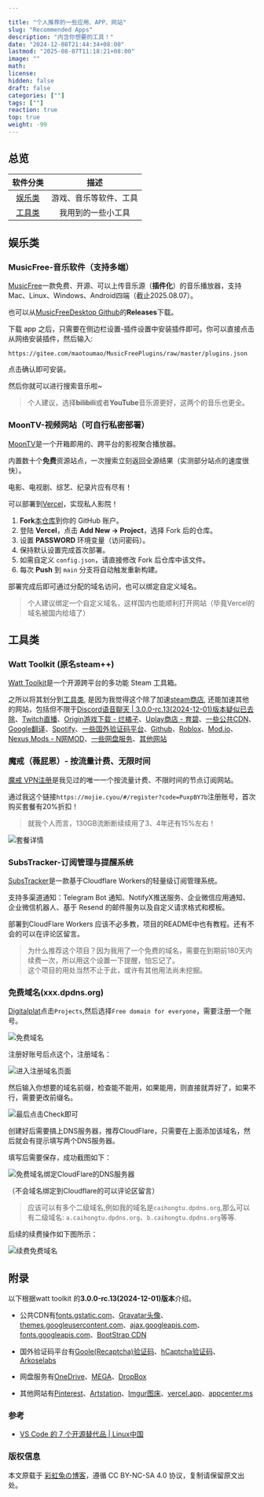 ```yaml
---

title: "个人推荐的一些应用、APP、网站"
slug: "Recommended Apps"
description: "内含你想要的工具！"
date: "2024-12-08T21:44:34+08:00"
lastmod: "2025-08-07T11:18:21+08:00"
image: ""
math: 
license: 
hidden: false
draft: false 
categories: [""]
tags: [""]
reaction: true
top: true
weight: -99
---
```


## 总览

| 软件分类      | 描述 |
| :-: | :-: |
| [娱乐类](#娱乐类) | 游戏、音乐等软件、工具 |
| [工具类](#工具类) | 我用到的一些小工具 |

## 娱乐类

### MusicFree-音乐软件（支持多端）

[MusicFree](https://musicfree.catcat.work/)一款免费、开源、可以上传音乐源（**插件化**）的音乐播放器，支持Mac、Linux、Windows、Android四端（截止2025.08.07）。

也可以从[MusicFreeDesktop Github](https://github.com/maotoumao/MusicFreeDesktop)的**Releases**下载。

下载 app 之后，只需要在侧边栏设置-插件设置中安装插件即可。你可以直接点击从网络安装插件，然后输入:
```
https://gitee.com/maotoumao/MusicFreePlugins/raw/master/plugins.json
```
点击确认即可安装。

然后你就可以进行搜索音乐啦~

> 个人建议，选择**bilibili**或者**YouTube**音乐源更好，这两个的音乐也更全。

### MoonTV-视频网站（可自行私密部署）

[MoonTV](https://github.com/LunaTechLab/MoonTV)是一个开箱即用的、跨平台的影视聚合播放器。

内置数十个**免费**资源站点，一次搜索立刻返回全源结果（实测部分站点的速度很快）。

电影、电视剧、综艺、纪录片应有尽有！

可以部署到[Vercel](https://vercel.com/)，实现私人影院！

1. **Fork**[本仓库](https://github.com/LunaTechLab/MoonTV)到你的 GitHub 账户。
2. 登陆 **Vercel**，点击 **Add New → Project**，选择 Fork 后的仓库。
3. 设置 **PASSWORD** 环境变量（访问密码）。
4. 保持默认设置完成首次部署。
5. 如需自定义 `config.json`，请直接修改 Fork 后仓库中该文件。
6. 每次 **Push** 到 `main` 分支将自动触发重新构建。

部署完成后即可通过分配的域名访问，也可以绑定自定义域名。

> 个人建议绑定一个自定义域名，这样国内也能顺利打开网站（毕竟Vercel的域名被国内给墙了）

## 工具类

### Watt Toolkit (原名steam++)

[Watt Toolkit](https://steampp.net/)是一个开源跨平台的多功能 Steam 工具箱。

之所以将其划分到[工具类](#工具类), 是因为我觉得这个除了加速[steam商店](https://store.steampowered.com/), 还能加速其他的网站，包括但不限于[Discord语音聊天 | 3.0.0-rc.13(2024-12-01)版本疑似已去除](https://discord.com/)、[Twitch直播](https://www.twitch.tv/)、[Origin游戏下载 - 烂橘子](https://www.origin.com/)、[Uplay商店 - 育碧](https://zh-cn.ubisoft.com/ubisoftconnect)、[一些公共CDN](#参考)、[Google翻译](https://translate.google.com/)、[Spotify](https://www.spotify.com)、[一些国外验证码平台](#参考)、[Github](https://www.github.com)、[Roblox](https://www.roblox.com)、[Mod.io](https://www.mod.io)、[Nexus Mods - N网MOD](https://www.nexusmods.com)、[一些网盘服务](#参考)、[其他网站](#参考)

### 魔戒（薇屁恩）- 按流量计费、无限时间

[魔戒 VPN注册](https://mojie.cyou/#/register?code=PuxpBY7b)是我见过的唯一一个按流量计费、不限时间的节点订阅网站。

通过我这个链接`https://mojie.cyou/#/register?code=PuxpBY7b`注册账号，首次购买套餐有20%折扣！

> 就我个人而言，130GB流断断续续用了3、4年还有15%左右！

![套餐详情](https://s2.loli.net/2025/08/15/QzwZMekXqBW5YFu.png)

### SubsTracker-订阅管理与提醒系统

[SubsTracker](https://github.com/wangwangit/SubsTracker)是一款基于Cloudflare Workers的轻量级订阅管理系统。

支持多渠道通知：Telegram Bot 通知、NotifyX推送服务、企业微信应用通知、企业微信机器人、基于 Resend 的邮件服务以及自定义请求格式和模板。

部署到CloudFlare Workers 应该不必多教，项目的README中也有教程。还有不会的可以在评论区留言。

> 为什么推荐这个项目？因为我用了一个免费的域名，需要在到期前180天内续费一次，所以用这个设置一下提醒，怕忘记了。<br>
> 这个项目的用处当然不止于此，或许有其他用法尚未挖掘。

### 免费域名(xxx.dpdns.org)

[Digitalplat](https://digitalplat.org/)点击`Projects`,然后选择`Free domain for everyone`，需要注册一个账号。

![免费域名](https://s2.loli.net/2025/08/07/VqSR29vOgHMrfnu.png)

注册好账号后点这个，注册域名：

![进入注册域名页面](https://s2.loli.net/2025/08/07/TyjeXwE6o9Ztlmg.png)

然后输入你想要的域名前缀，检查能不能用，如果能用，则直接就弄好了，如果不行，需要更改前缀名。

![最后点击Check即可](https://s2.loli.net/2025/08/07/C9qwbv2KWZiog3D.png)

创建好后需要搞上DNS服务器，推荐CloudFlare，只需要在上面添加该域名，然后就会有提示填写两个DNS服务器。

填写后需要保存，成功截图如下：

![免费域名绑定CloudFlare的DNS服务器](https://s2.loli.net/2025/08/07/R2JjtHZGe7kbdDV.png)

（不会域名绑定到Cloudflare的可以评论区留言）

> 应该可以有多个二级域名,例如我的域名是`caihongtu.dpdns.org`,那么可以有二级域名: `a.caihongtu.dpdns.org`、`b.caihongtu.dpdns.org`等等.

后续的续费操作如下图所示：

![续费免费域名](https://s2.loli.net/2025/08/07/UKrpyOXgcln95fQ.png)

## 附录

以下根据watt toolkit 的**3.0.0-rc.13(2024-12-01)版本**介绍。

- 公共CDN有[fonts.gstatic.com](fonts.gstatic.com)、[Gravatar头像](gravatar.com)、[themes.googleusercontent.com](themes.googleusercontent.com)、[ajax.googleapis.com](ajax.googleapis.com)、[fonts.googleapis.com](fonts.googleapis.com)、[BootStrap CDN](maxcdn.bootstrapcdn.com/bootstrap)

- 国外验证码平台有[Goole(Recaptcha)验证码](https://www.google.com/recaptcha)、[hCaptcha验证码](https://www.hcaptcha.com)、[Arkoselabs](https://www.arkoselabs.com)

- 网盘服务有[OneDrive](https://onedrive.live.com)、[MEGA](https://mega.io)、[DropBox](https://dropbox.com)

- 其他网站有[Pinterest](https://www.pinterest.com)、[Artstation](https://www.artstation.com)、[Imgur图床](https://www.imgur.com)、[vercel.app](https://vercel.app)、[appcenter.ms](https://appcenter.ms)

### 参考

- [VS Code 的 7 个开源替代品 | Linux中国](https://linux.cn/article-12382-1.html)

### 版权信息

本文原载于 [彩虹兔の博客](https://cai-hong-tu-blog.pages.dev/)，遵循 CC BY-NC-SA 4.0 协议，复制请保留原文出处。
